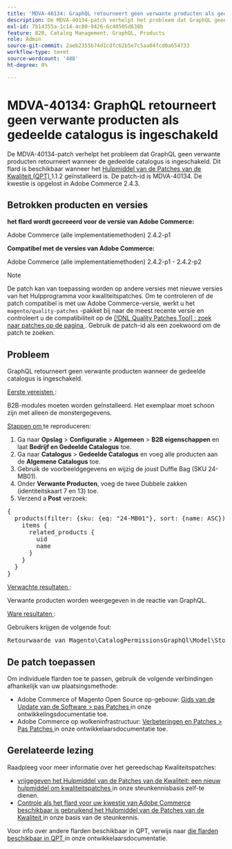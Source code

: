 ```yaml
---
title: 'MDVA-40134: GraphQL retourneert geen verwante producten als gedeelde catalogus is ingeschakeld'
description: De MDVA-40134-patch verhelpt het probleem dat GraphQL geen verwante producten retourneert wanneer de gedeelde catalogus is ingeschakeld. Deze patch is beschikbaar wanneer [Quality Patches Tool (QPT)] (/help/announcements/adobe-commerce-announcements/magento-quality-patches-released-new-tool-to-self-serve-quality-patches.md) 1.1.2 is geïnstalleerd. De patch-id is MDVA-40134. De kwestie is opgelost in Adobe Commerce 2.4.3.
exl-id: 7b14355a-1c14-4c80-9426-6c40505d638b
feature: B2B, Catalog Management, GraphQL, Products
role: Admin
source-git-commit: 2aeb2355b74d1cdfc62b5e7c5aa04fcd0a654733
workflow-type: tm+mt
source-wordcount: '488'
ht-degree: 0%

---
```


# MDVA-40134: GraphQL retourneert geen verwante producten als gedeelde catalogus is ingeschakeld

De MDVA-40134-patch verhelpt het probleem dat GraphQL geen verwante producten retourneert wanneer de gedeelde catalogus is ingeschakeld. Dit flard is beschikbaar wanneer het [ Hulpmiddel van de Patches van de Kwaliteit (QPT) ](/help/announcements/adobe-commerce-announcements/magento-quality-patches-released-new-tool-to-self-serve-quality-patches.md) 1.1.2 geïnstalleerd is. De patch-id is MDVA-40134. De kwestie is opgelost in Adobe Commerce 2.4.3.

## Betrokken producten en versies

**het flard wordt gecreeerd voor de versie van Adobe Commerce:**

Adobe Commerce (alle implementatiemethoden) 2.4.2-p1

**Compatibel met de versies van Adobe Commerce:**

Adobe Commerce (alle implementatiemethoden) 2.4.2-p1 - 2.4.2-p2

>[!NOTE]
>
>De patch kan van toepassing worden op andere versies met nieuwe versies van het Hulpprogramma voor kwaliteitspatches. Om te controleren of de patch compatibel is met uw Adobe Commerce-versie, werkt u het `magento/quality-patches` -pakket bij naar de meest recente versie en controleert u de compatibiliteit op de [[!DNL Quality Patches Tool] : zoek naar patches op de pagina ](https://experienceleague.adobe.com/tools/commerce-quality-patches/index.html) . Gebruik de patch-id als een zoekwoord om de patch te zoeken.

## Probleem

GraphQL retourneert geen verwante producten wanneer de gedeelde catalogus is ingeschakeld.

<u> Eerste vereisten </u>:

B2B-modules moeten worden geïnstalleerd.
Het exemplaar moet schoon zijn met alleen de monstergegevens.

<u> Stappen om </u> te reproduceren:

1. Ga naar **Opslag** > **Configuratie** > **Algemeen** > **B2B eigenschappen** en laat **Bedrijf en Gedeelde Catalogus** toe.
1. Ga naar **Catalogus** > **Gedeelde Catalogus** en voeg alle producten aan de **Algemene Catalogus** toe.
1. Gebruik de voorbeeldgegevens en wijzig de joust Duffle Bag (SKU 24-MB01).
1. Onder **Verwante Producten**, voeg de twee Dubbele zakken (identiteitskaart 7 en 13) toe.
1. Verzend a **Post** verzoek:

<pre>{
  products(filter: {sku: {eq: "24-MB01"}, sort: {name: ASC}) {
    items {
      related_products {
        uid
        name
      }
    }
  }
}</pre>

<u> Verwachte resultaten </u>:

Verwante producten worden weergegeven in de reactie van GraphQL.

<u> Ware resultaten </u>:

Gebruikers krijgen de volgende fout:

<pre>Retourwaarde van Magento\CatalogPermissionsGraphQl\Model\Store\StoreProcessor::getStoreId() moet van het type int zijn, null geretourneerd {"exception":"[object] (GraphQL\\Error\\Error(code: 0): Retourwaarde van Magento\\CatalogPermissionsGraphQl\\Model\\Store\\StoreProcessor::getStoreId() moet van het type int zijn, null geretourneerd </pre>

## De patch toepassen

Om individuele flarden toe te passen, gebruik de volgende verbindingen afhankelijk van uw plaatsingsmethode:

* Adobe Commerce of Magento Open Source op-gebouw: [ Gids van de Update van de Software > pas Patches ](https://experienceleague.adobe.com/en/docs/commerce-operations/tools/quality-patches-tool/usage) in onze ontwikkelingsdocumentatie toe.
* Adobe Commerce op wolkeninfrastructuur: [ Verbeteringen en Patches > Pas Patches ](https://experienceleague.adobe.com/en/docs/commerce-cloud-service/user-guide/develop/upgrade/apply-patches) in onze ontwikkelaarsdocumentatie toe.

## Gerelateerde lezing

Raadpleeg voor meer informatie over het gereedschap Kwaliteitspatches:

* [ vrijgegeven het Hulpmiddel van de Patches van de Kwaliteit: een nieuw hulpmiddel om kwaliteitspatches ](/help/announcements/adobe-commerce-announcements/magento-quality-patches-released-new-tool-to-self-serve-quality-patches.md) in onze steunkennisbasis zelf-te dienen.
* [ Controle als het flard voor uw kwestie van Adobe Commerce beschikbaar is gebruikend het Hulpmiddel van de Patches van de Kwaliteit ](/help/support-tools/patches-available-in-qpt-tool/check-patch-for-magento-issue-with-magento-quality-patches.md) in onze basis van de steunkennis.

Voor info over andere flarden beschikbaar in QPT, verwijs naar [ die flarden beschikbaar in QPT ](https://experienceleague.adobe.com/tools/commerce-quality-patches/index.html) in onze ontwikkelaarsdocumentatie.
